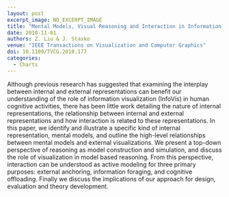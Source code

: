```yaml
---
layout: post
excerpt_image: NO_EXCERPT_IMAGE
title: "Mental Models, Visual Reasoning and Interaction in Information Visualization: A Top-down Perspective"
date: 2010-11-01
authors: Z. Liu & J. Stasko
venue: "IEEE Transactions on Visualization and Computer Graphics"
doi: 10.1109/TVCG.2010.177
categories:
  - Charts
---
```

Although previous research has suggested that examining the interplay between internal and external representations can benefit our understanding of the role of information visualization (InfoVis) in human cognitive activities, there has been little work detailing the nature of internal representations, the relationship between internal and external representations and how interaction is related to these representations. In this paper, we identify and illustrate a specific kind of internal representation, mental models, and outline the high-level relationships between mental models and external visualizations. We present a top-down perspective of reasoning as model construction and simulation, and discuss the role of visualization in model based reasoning. From this perspective, interaction can be understood as active modeling for three primary purposes: external anchoring, information foraging, and cognitive offloading. Finally we discuss the implications of our approach for design, evaluation and theory development.
